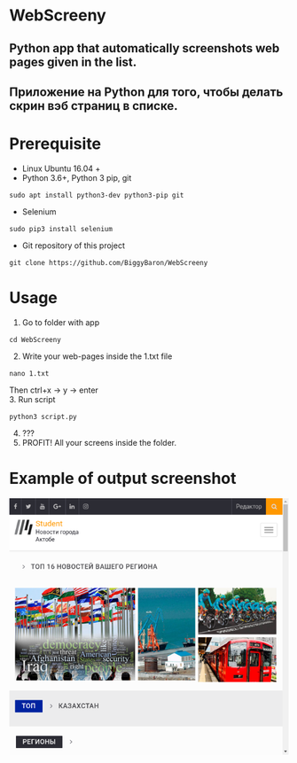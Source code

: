 # WebScreeny
## Python app that automatically screenshots web pages given in the list.  
## Приложение на Python для того, чтобы делать скрин вэб страниц в списке.

# Prerequisite

* Linux Ubuntu 16.04 +
* Python 3.6+, Python 3 pip, git
```Shell
sudo apt install python3-dev python3-pip git
```
* Selenium
```Shell
sudo pip3 install selenium
```
* Git repository of this project
```Shell
git clone https://github.com/BiggyBaron/WebScreeny
```

# Usage
1. Go to folder with app
```Shell
cd WebScreeny
```
2. Write your web-pages inside the 1.txt file
```Shell
nano 1.txt
```
Then ctrl+x -> y -> enter  
3. Run script
```Shell
python3 script.py
```
4. ???
5. PROFIT! All your screens inside the folder.

# Example of output screenshot

![student.webpress.kz](./stude.png)
